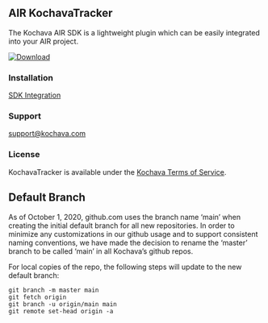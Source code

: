 ## AIR KochavaTracker
The Kochava AIR SDK is a lightweight plugin which can be easily integrated into your AIR project.

[![Download](https://img.shields.io/github/v/release/Kochava/AIR-KochavaTracker-Releases?include_prereleases&sort=semver)](https://github.com/Kochava/AIR-KochavaTracker-Releases/releases)

### Installation
[SDK Integration](https://support.kochava.com/sdk-integration/adobe-air-sdk-integration/)

### Support
support@kochava.com

### License
KochavaTracker is available under the [Kochava Terms of Service](https://www.kochava.com/terms-of-service/).


## Default Branch

As of October 1, 2020, github.com uses the branch name ‘main’ when creating the initial default branch for all new repositories.  In order to minimize any customizations in our github usage and to support consistent naming conventions, we have made the decision to rename the ‘master’ branch to be called ‘main’ in all Kochava’s github repos.

For local copies of the repo, the following steps will update to the new default branch:

```
git branch -m master main
git fetch origin
git branch -u origin/main main
git remote set-head origin -a
```

